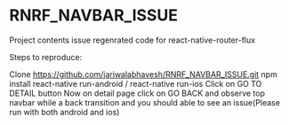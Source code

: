 # RNRF_NAVBAR_ISSUE

Project contents issue regenrated code for react-native-router-flux

Steps to reproduce:

Clone https://github.com/jariwalabhavesh/RNRF_NAVBAR_ISSUE.git
npm install
react-native run-android / react-native run-ios
Click on GO TO DETAIL button
Now on detail page click on GO BACK and observe top navbar while a back transition and you should able to see an issue(Please run with both android and ios)
